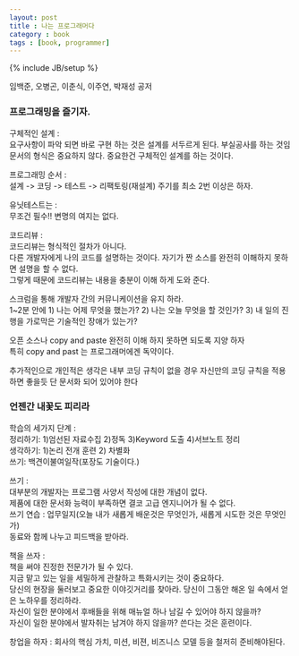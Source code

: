 ```yaml
---
layout: post
title : 나는 프로그래머다
category : book
tags : [book, programmer]
---
```

{% include JB/setup %}

임백준, 오병곤, 이춘식, 이주연, 박재성 공저

### 프로그래밍을 즐기자.  
구체적인 설계 :  
요구사항이 파악 되면 바로 구현 하는 것은 설계를 서두르게 된다. 부실공사를 하는 것임 문서의 형식은 중요하지 않다. 중요한건 구체적인 설계를 하는 것이다. 

프로그래밍 순서 :  
설계 -> 코딩 -> 테스트 -> 리팩토링(재설계) 주기를 최소 2번 이상은 하자.  

유닛테스트는 :  
무조건 필수!! 변명의 여지는 없다.  

코드리뷰 :  
코드리뷰는 형식적인 절차가 아니다.  
다른 개발자에게 나의 코드를 설명하는 것이다. 자기가 짠 소스를 완전히 이해하지 못하면 설명을 할 수 없다.  
그렇게 때문에 코드리뷰는 내용을 충분이 이해 하게 도와 준다.  

스크럼을 통해 개발자 간의 커뮤니케이션을 유지 하라.  
1~2분 안에 1) 나는 어제 무엇을 했는가? 2) 나는 오늘 무엇을 할 것인가? 3) 내 일의 진행을 가로막은 기술적인 장애가 있는가?  

오픈 소스나 copy and paste  완전히 이해 하지 못하면 되도록 지양 하자  
특히 copy and past 는 프로그래머에겐 독약이다.  

추가적인으로 개인적은 생각은 내부 코딩 규칙이 없을 경우 자신만의 코딩 규칙을 적용 하면 좋을듯 단 문서화 되어 있어야 한다

### 언젠간 내꽃도 피리라  
학습의 세가지 단계 :  
정리하기: 1)엄선된 자료수집 2)정독 3)Keyword 도출 4)서브노트 정리  
생각하기: 1)논리 전개 훈련 2) 차별화  
쓰기: 백견이불여일작(포장도 기술이다.)  

쓰기 :    
대부분의 개발자는 프로그램 사양서 작성에 대한 개념이 없다.  
제품에 대한 문서화 능력이 부족하면 결코 고급 엔지니어가 될 수 없다.  
쓰기 연습 : 업무일지(오늘 내가 새롭게 배운것은 무엇인가, 새롭게 시도한 것은 무엇인가)  
동료와 함께 나누고 피드백을 받아라.  

책을 쓰자 :  
책을 써야 진정한 전문가가 될 수 있다.  
지금 맡고 있는 일을 세밀하게 관찰하고 특화시키는 것이 중요하다.  
당신의 현장을 둘러보고 중요한 이야깃거리를 찾아라. 당신이 그동안 해온 일 속에서 얻은 노하우를 정리하라.  
자신이 일한 분야에서 후배들을 위해 매뉴얼 하나 남길 수 있어야 하지 않을까?  
자신이 일한 분야에서 발자취는 남겨야 하지 않을까? 쓴다는 것은 훈련이다.

창업을 하자 :
회사의 핵심 가치, 미션, 비젼, 비즈니스 모델 등을 철저히 준비해야된다.
